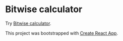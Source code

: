 # Bitwise calculator

Try [Bitwise calculator](http://bitwise.sergey-untilov.com).

This project was bootstrapped with [Create React App](https://github.com/facebook/create-react-app).
